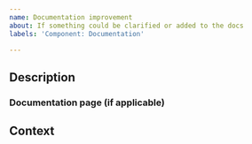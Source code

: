 ```yaml
---
name: Documentation improvement
about: If something could be clarified or added to the docs
labels: 'Component: Documentation'

---
```


## Description
<!-- Short description of the improvement suggestion. -->

### Documentation page (if applicable)
<!-- https://docs.kedro.org/en/stable/... -->

## Context
<!-- Extra context. -->
